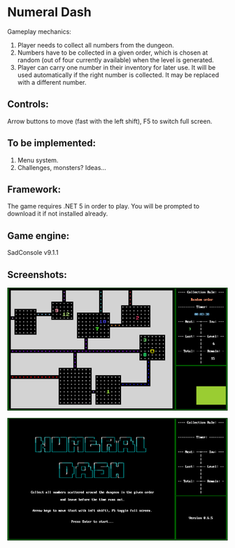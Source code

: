 # Numeral Dash
Gameplay mechanics:
1. Player needs to collect all numbers from the dungeon.
2. Numbers have to be collected in a given order, which is chosen at random (out of four currently available) when the level is generated.
3. Player can carry one number in their inventory for later use. It will be used automatically if the right number is collected. It may be replaced with a different number.

## Controls:

Arrow buttons to move (fast with the left shift), F5 to switch full screen.

## To be implemented:
1. Menu system.
2. Challenges, monsters? Ideas...

## Framework:

The game requires .NET 5 in order to play. You will be prompted to download it if not installed already.

## Game engine:

SadConsole v9.1.1

## Screenshots:

![screenshot](/screenshot.png)

![screenshot](/startscreen.png)
